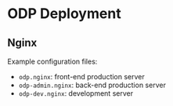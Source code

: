 # ODP Deployment

## Nginx

Example configuration files:

- `odp.nginx`: front-end production server
- `odp-admin.nginx`: back-end production server
- `odp-dev.nginx`: development server
